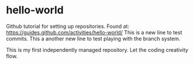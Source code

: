 # hello-world
Github tutorial for setting up repositories. Found at: https://guides.github.com/activities/hello-world/
This is a new line to test commits.
This a another new line to test playing with the branch system.

This is my first independently managed repository. Let the coding creativity flow.
